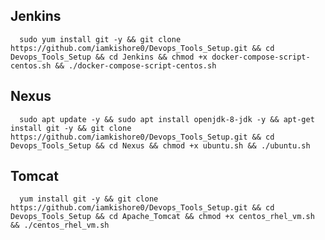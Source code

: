 ## Jenkins
      sudo yum install git -y && git clone https://github.com/iamkishore0/Devops_Tools_Setup.git && cd Devops_Tools_Setup && cd Jenkins && chmod +x docker-compose-script-centos.sh && ./docker-compose-script-centos.sh

## Nexus
      sudo apt update -y && sudo apt install openjdk-8-jdk -y && apt-get install git -y && git clone https://github.com/iamkishore0/Devops_Tools_Setup.git && cd Devops_Tools_Setup && cd Nexus && chmod +x ubuntu.sh && ./ubuntu.sh
      
## Tomcat
      yum install git -y && git clone https://github.com/iamkishore0/Devops_Tools_Setup.git && cd Devops_Tools_Setup && cd Apache_Tomcat && chmod +x centos_rhel_vm.sh && ./centos_rhel_vm.sh
